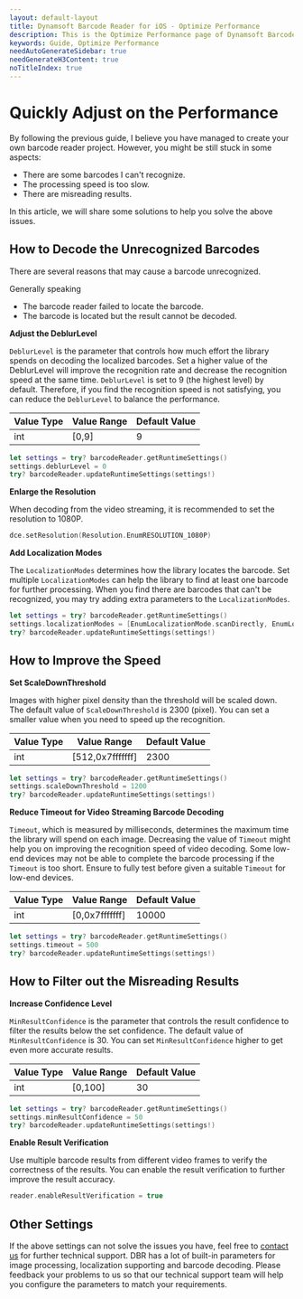 ```yaml
---
layout: default-layout
title: Dynamsoft Barcode Reader for iOS - Optimize Performance
description: This is the Optimize Performance page of Dynamsoft Barcode Reader for iOS SDK.
keywords: Guide, Optimize Performance
needAutoGenerateSidebar: true
needGenerateH3Content: true
noTitleIndex: true
---
```


# Quickly Adjust on the Performance

By following the previous guide, I believe you have managed to create your own barcode reader project. However, you might be still stuck in some aspects:

- There are some barcodes I can't recognize.
- The processing speed is too slow.
- There are misreading results.

In this article, we will share some solutions to help you solve the above issues.

## How to Decode the Unrecognized Barcodes

There are several reasons that may cause a barcode unrecognized.

Generally speaking

- The barcode reader failed to locate the barcode.
- The barcode is located but the result cannot be decoded.

**Adjust the DeblurLevel**

`DeblurLevel` is the parameter that controls how much effort the library spends on decoding the localized barcodes. Set a higher value of the DeblurLevel will improve the recognition rate and decrease the recognition speed at the same time. `DeblurLevel` is set to 9 (the highest level) by default. Therefore, if you find the recognition speed is not satisfying, you can reduce the `DeblurLevel` to balance the performance.

| Value Type | Value Range | Default Value |
| ---------- | ----------- | ------------- |
| int | [0,9] | 9 |

```swift
let settings = try? barcodeReader.getRuntimeSettings()
settings.deblurLevel = 0
try? barcodeReader.updateRuntimeSettings(settings!)
```

**Enlarge the Resolution**

When decoding from the video streaming, it is recommended to set the resolution to 1080P.

```swift
dce.setResolution(Resolution.EnumRESOLUTION_1080P)
```

**Add Localization Modes**

The `LocalizationModes` determines how the library locates the barcode. Set multiple `LocalizationModes` can help the library to find at least one barcode for further processing. When you find there are barcodes that can't be recognized, you may try adding extra parameters to the `LocalizationModes`.

```swift
let settings = try? barcodeReader.getRuntimeSettings()
settings.localizationModes = [EnumLocalizationMode.scanDirectly, EnumLocalizationMode.connectedBlocks]
try? barcodeReader.updateRuntimeSettings(settings!)
```

## How to Improve the Speed

**Set ScaleDownThreshold**

Images with higher pixel density than the threshold will be scaled down. The default value of `ScaleDownThreshold` is 2300 (pixel). You can set a smaller value when you need to speed up the recognition.

| Value Type | Value Range | Default Value |
| ---------- | ----------- | ------------- |
| int | [512,0x7fffffff] | 2300 |

```swift
let settings = try? barcodeReader.getRuntimeSettings()
settings.scaleDownThreshold = 1200
try? barcodeReader.updateRuntimeSettings(settings!)
```

**Reduce Timeout for Video Streaming Barcode Decoding**

`Timeout`, which is measured by milliseconds, determines the maximum time the library will spend on each image. Decreasing the value of `Timeout` might help you on improving the recognition speed of video decoding. Some low-end devices may not be able to complete the barcode processing if the `Timeout` is too short. Ensure to fully test before given a suitable `Timeout` for low-end devices.

| Value Type | Value Range | Default Value |
| ---------- | ----------- | ------------- |
| int | [0,0x7fffffff] | 10000 |

```swift
let settings = try? barcodeReader.getRuntimeSettings()
settings.timeout = 500
try? barcodeReader.updateRuntimeSettings(settings!)
```

## How to Filter out the Misreading Results

**Increase Confidence Level**

`MinResultConfidence` is the parameter that controls the result confidence to filter the results below the set confidence. The default value of `MinResultConfidence` is 30. You can set `MinResultConfidence` higher to get even more accurate results.

| Value Type | Value Range | Default Value |
| ---------- | ----------- | ------------- |
| int | [0,100] | 30 |

```swift
let settings = try? barcodeReader.getRuntimeSettings()
settings.minResultConfidence = 50
try? barcodeReader.updateRuntimeSettings(settings!)
```

**Enable Result Verification**

Use multiple barcode results from different video frames to verify the correctness of the results. You can enable the result verification to further improve the result accuracy.

```swift
reader.enableResultVerification = true
```

## Other Settings

If the above settings can not solve the issues you have, feel free to <a href="https://www.dynamsoft.com/company/contact/" target="_blank">contact us</a> for further technical support. DBR has a lot of built-in parameters for image processing, localization supporting and barcode decoding. Please feedback your problems to us so that our technical support team will help you configure the parameters to match your requirements.
